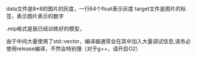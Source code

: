 data文件是8*8的图片的灰度，一行64个float表示灰度
target文件是图片的标签，表示图片表示的数字

.mlp格式是我已经训练好的模型，

由于中间大量使用了std::vector，编译器通常会在其中加入大量调试信息,请务必使用release编译，不然会特别慢（对于g++，请开启O2）